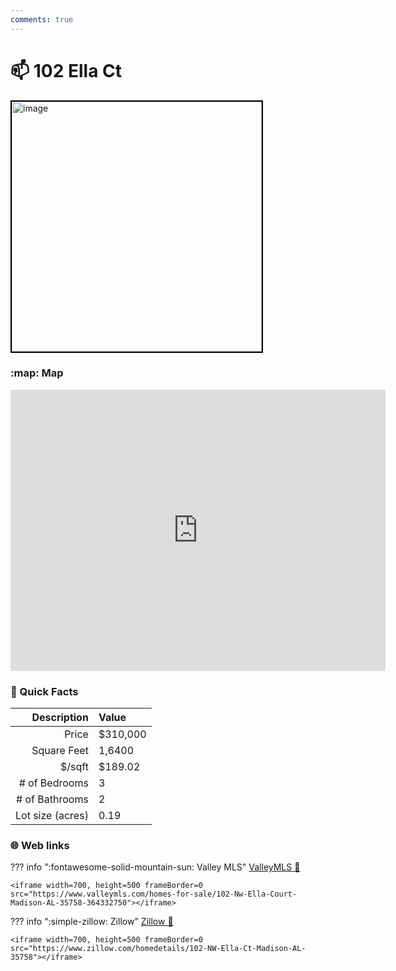 ```yaml
---
comments: true
---
```


# 📫 102 Ella Ct

<img
    src="https://photos.zillowstatic.com/fp/daa56fb5fd69212edee90aea051b127e-uncropped_scaled_within_1536_1152.webp" 
    alt="image" 
    width="400" 
    style="border:2px solid black">

### :map: Map

<iframe src="https://www.google.com/maps/embed?pb=!1m18!1m12!1m3!1d228.49824777479273!2d-86.70838612702036!3d34.74377717164545!2m3!1f0!2f0!3f0!3m2!1i1024!2i768!4f13.1!3m3!1m2!1s0x886268dbadc33ddd%3A0x9c3d065d558712c2!2s102%20Ella%20Ct%20NW%2C%20Madison%2C%20AL%2035758!5e0!3m2!1sen!2sus!4v1717103332518!5m2!1sen!2sus" width="600" height="450" style="border:0;" allowfullscreen="" loading="lazy" referrerpolicy="no-referrer-when-downgrade"></iframe>

### :open_file_folder: Quick Facts

| Description       | Value |
| ----------------: | :---- |
| Price             | $310,000 |
| Square Feet       | 1,6400 |
| $/sqft            | $189.02 |
| # of Bedrooms     | 3 |
| # of Bathrooms    | 2 |
| Lot size (acres)  | 0.19 |

### :globe_with_meridians: Web links

??? info ":fontawesome-solid-mountain-sun: Valley MLS"
    [ValleyMLS 	:link:](https://www.valleymls.com/homes-for-sale/102-Nw-Ella-Court-Madison-AL-35758-364332750)

    <iframe width=700, height=500 frameBorder=0 src="https://www.valleymls.com/homes-for-sale/102-Nw-Ella-Court-Madison-AL-35758-364332750"></iframe>

??? info ":simple-zillow: Zillow"
    [Zillow :link:](https://www.zillow.com/homedetails/102-NW-Ella-Ct-Madison-AL-35758)

    <iframe width=700, height=500 frameBorder=0 src="https://www.zillow.com/homedetails/102-NW-Ella-Ct-Madison-AL-35758"></iframe>